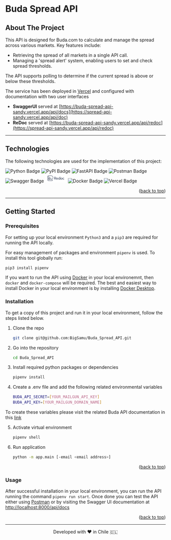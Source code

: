 <a name="back-to-top"></a>

# Buda Spread API

<!-- *********************************************************************** -->
<!-- I) ABOUT THE PROJECT -->
<!-- *********************************************************************** -->

## About The Project

This API is designed for Buda.com to calculate and manage the spread across various markets. Key features include:

- Retrieving the spread of all markets in a single API call.
- Managing a 'spread alert' system, enabling users to set and check spread thresholds.

The API supports polling to determine if the current spread is above or below these thresholds.

The service has been deployed in [Vercel](https://vercel.com) and configured with documentation with two user interfaces

- **SwaggerUI** served at [https://buda-spread-api-sandy.vercel.app/api/docs](https://spread-api-sandy.vercel.app/api/doc)
- **ReDoc** served at [https://buda-spread-api-sandy.vercel.app/api/redoc](https://spread-api-sandy.vercel.app/api/redoc)

---

<!-- *********************************************************************** -->
<!-- II) TECHNOLOGIES -->
<!-- *********************************************************************** -->

## Technologies

The following technologies are used for the implementation of this project:

![Python Badge](https://img.shields.io/badge/Python-3776AB?logo=python&logoColor=fff&style=for-the-badge)
![PyPI Badge](https://img.shields.io/badge/PyPI-3775A9?logo=pypi&logoColor=fff&style=for-the-badge)
![FastAPI Badge](https://img.shields.io/badge/FastAPI-009688?logo=fastapi&logoColor=fff&style=for-the-badge)
![Postman Badge](https://img.shields.io/badge/Postman-FF6C37?logo=postman&logoColor=fff&style=for-the-badge)
![Swagger Badge](https://img.shields.io/badge/Swagger-85EA2D?logo=swagger&logoColor=000&style=for-the-badge)
<img src="https://raw.githubusercontent.com/Redocly/redoc/main/docs/images/redoc.png" alt="Swagger Badge" style="height: 28px; width: auto;">
![Docker Badge](https://img.shields.io/badge/Docker-2496ED?logo=docker&logoColor=fff&style=for-the-badge)
![Vercel Badge](https://img.shields.io/badge/Vercel-000?logo=vercel&logoColor=fff&style=for-the-badge)

<p align="right">(<a href="#back-to-top">back to top</a>)</p>

---

<!-- *********************************************************************** -->
<!-- III) GETTING STARTED -->
<!-- *********************************************************************** -->

## Getting Started

<!-- ----------------------------------------------------------------------- -->
<!-- 3.1) Prerequisites -->
<!-- ----------------------------------------------------------------------- -->

### Prerequisites

For setting up your local environment `Python3` and a `pip3` are required for running the API locally.

For easy management of packages and environment `pipenv` is used. To install this tool globally run:

```sh
pip3 install pipenv
```

If you want to run the API using [Docker](https://www.docker.com/) in your local environemnt, then `docker` and `docker-compose` will be required. The best and easiest way to install Docker in your local environment is by installing [Docker Desktop](https://docs.docker.com/desktop/).

<!-- 3.2) Installation -->
<!-- ----------------------------------------------------------------------- -->

### Installation

To get a copy of this project and run it in your local environment, follow the steps listed below.

1. Clone the repo
   ```sh
   git clone git@github.com:BigSamu/Buda_Spread_API.git
   ```
2. Go into the repository
   ```sh
   cd Buda_Spread_API
   ```
3. Install required python packages or dependencies
   ```sh
   pipenv install
   ```
4. Create a .env file and add the following related environmental variables

   ```sh
   BUDA_API_SECRET=[YOUR_MAILGUN_API_KEY]
   BUDA_API_KEY=[YOUR_MAILGUN_DOMAIN_NAME]
   ```

  To create these variables please visit the related Buda API documentation in this [link](https://api.buda.com/en/#rest-api-private-endpoints)

5. Activate virtual environment
   ```sh
   pipenv shell
   ```

6. Run application
   ```sh
   python -m app.main [-email <email address>]
   ```

<p align="right">(<a href="#back-to-top">back to top</a>)</p>

<!-- ----------------------------------------------------------------------- -->
<!-- 3.3) Usage -->
<!-- ----------------------------------------------------------------------- -->

### Usage

After successful installation in your local environment, you can run the API running the command `pipenv run start`. Once done you can test the API either using [Postman](https://www.postman.com/) or by visiting the Swagger UI documentation at [http://localhost:8000/api/docs](http://localhost:8000/api/docs)


<p align="right">(<a href="#back-to-top">back to top</a>)</p>

---

<!-- *********************************************************************** -->
<!-- VIII) FOOTER -->
<!-- *********************************************************************** -->

<p align="center">
Developed with ❤️ in Chile 🇨🇱
</p>

